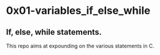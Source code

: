 # 0x01-variables\_if\_else\_while

## If, else, while statements.

This repo aims at expounding on the various statements in C.
